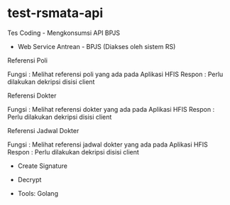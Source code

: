 # test-rsmata-api
Tes Coding - Mengkonsumsi API BPJS

- Web Service Antrean - BPJS (Diakses oleh sistem RS)

Referensi Poli

Fungsi : Melihat referensi poli yang ada pada Aplikasi HFIS 
Respon : Perlu dilakukan dekripsi disisi client

Referensi Dokter

Fungsi : Melihat referensi dokter yang ada pada Aplikasi HFIS 
Respon : Perlu dilakukan dekripsi disisi client

Referensi Jadwal Dokter

Fungsi : Melihat referensi jadwal dokter yang ada pada Aplikasi HFIS 
Respon : Perlu dilakukan dekripsi disisi client

- Create Signature

- Decrypt

- Tools: Golang
